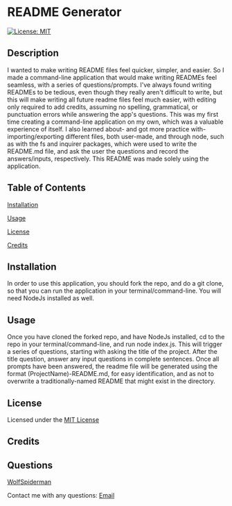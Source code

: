 # README Generator

[![License: MIT](https://img.shields.io/badge/License-MIT-yellow.svg)](https://opensource.org/licenses/MIT) 

## Description

I wanted to make writing README files feel quicker, simpler, and easier. So I made a command-line application that would make  writing READMEs feel seamless, with a series of questions/prompts. I've always found writing READMEs to be tedious, even though they really aren't difficult to write, but this will make writing all future readme files feel much easier, with editing only required to add credits, assuming no spelling, grammatical, or punctuation errors while answering the app's questions.  This was my first time creating a command-line application on my own, which was a valuable experience of itself. I also learned about- and got more practice with- importing/exporting different files, both user-made, and through node, such as with the fs and inquirer packages, which were used to write the README.md file, and ask the user the questions and record the answers/inputs, respectively. This README was made solely using the application.
  
## Table of Contents
  
[Installation](#Installation)
  
[Usage](#Usage)

[License](#License)
    
[Credits](#Credits)

## Installation

In order to use this application, you should fork the repo, and do a git clone, so that you can run the application in your terminal/command-line. You will need NodeJs installed as well.

## Usage

Once you have cloned the forked repo, and have NodeJs installed, cd to the repo in your terminal/command-line, and run node index.js. This will trigger a series of questions, starting with asking the title of the project. After the title question, answer any input questions in complete sentences. Once all prompts have been answered, the readme file will be generated using the format (ProjectName)-README.md, for easy identification, and as not to overwrite a traditionally-named README that might exist in the directory.

## License

Licensed under the [MIT License](https://opensource.org/licenses/MIT)

## Credits

## Questions

[WolfSpiderman](https://github.com/WolfSpiderman)

Contact me with any questions:
[Email](#)
